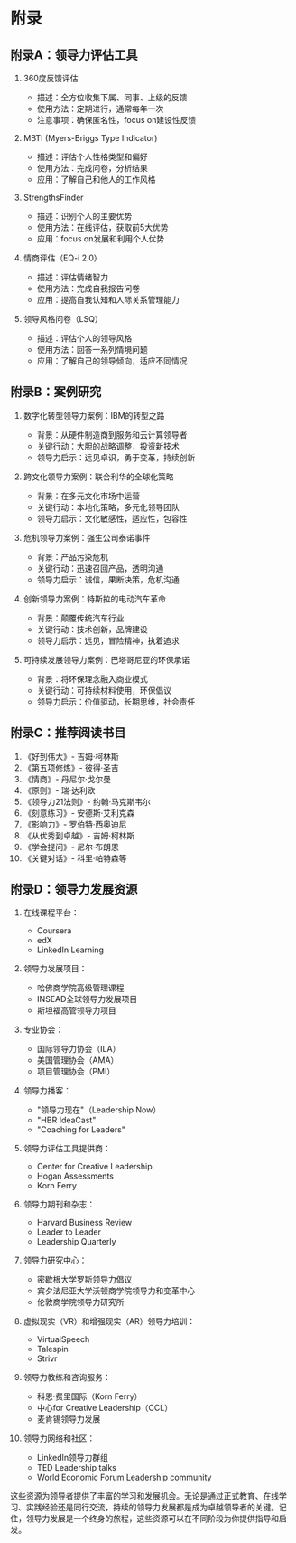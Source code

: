 
# 附录

## 附录A：领导力评估工具

1. 360度反馈评估
    - 描述：全方位收集下属、同事、上级的反馈
    - 使用方法：定期进行，通常每年一次
    - 注意事项：确保匿名性，focus on建设性反馈

2. MBTI (Myers-Briggs Type Indicator)
    - 描述：评估个人性格类型和偏好
    - 使用方法：完成问卷，分析结果
    - 应用：了解自己和他人的工作风格

3. StrengthsFinder
    - 描述：识别个人的主要优势
    - 使用方法：在线评估，获取前5大优势
    - 应用：focus on发展和利用个人优势

4. 情商评估（EQ-i 2.0）
    - 描述：评估情绪智力
    - 使用方法：完成自我报告问卷
    - 应用：提高自我认知和人际关系管理能力

5. 领导风格问卷（LSQ）
    - 描述：评估个人的领导风格
    - 使用方法：回答一系列情境问题
    - 应用：了解自己的领导倾向，适应不同情况

## 附录B：案例研究

1. 数字化转型领导力案例：IBM的转型之路
    - 背景：从硬件制造商到服务和云计算领导者
    - 关键行动：大胆的战略调整，投资新技术
    - 领导力启示：远见卓识，勇于变革，持续创新

2. 跨文化领导力案例：联合利华的全球化策略
    - 背景：在多元文化市场中运营
    - 关键行动：本地化策略，多元化领导团队
    - 领导力启示：文化敏感性，适应性，包容性

3. 危机领导力案例：强生公司泰诺事件
    - 背景：产品污染危机
    - 关键行动：迅速召回产品，透明沟通
    - 领导力启示：诚信，果断决策，危机沟通

4. 创新领导力案例：特斯拉的电动汽车革命
    - 背景：颠覆传统汽车行业
    - 关键行动：技术创新，品牌建设
    - 领导力启示：远见，冒险精神，执着追求

5. 可持续发展领导力案例：巴塔哥尼亚的环保承诺
    - 背景：将环保理念融入商业模式
    - 关键行动：可持续材料使用，环保倡议
    - 领导力启示：价值驱动，长期思维，社会责任

## 附录C：推荐阅读书目

1. 《好到伟大》- 吉姆·柯林斯
2. 《第五项修炼》- 彼得·圣吉
3. 《情商》- 丹尼尔·戈尔曼
4. 《原则》- 瑞·达利欧
5. 《领导力21法则》- 约翰·马克斯韦尔
6. 《刻意练习》- 安德斯·艾利克森
7. 《影响力》- 罗伯特·西奥迪尼
8. 《从优秀到卓越》- 吉姆·柯林斯
9. 《学会提问》- 尼尔·布朗恩
10. 《关键对话》- 科里·帕特森等

## 附录D：领导力发展资源

1. 在线课程平台：
    - Coursera
    - edX
    - LinkedIn Learning

2. 领导力发展项目：
    - 哈佛商学院高级管理课程
    - INSEAD全球领导力发展项目
    - 斯坦福高管领导力项目

3. 专业协会：
    - 国际领导力协会（ILA）
    - 美国管理协会（AMA）
    - 项目管理协会（PMI）

4. 领导力播客：
    - "领导力现在"（Leadership Now）
    - "HBR IdeaCast"
    - "Coaching for Leaders"

5. 领导力评估工具提供商：
    - Center for Creative Leadership
    - Hogan Assessments
    - Korn Ferry

6. 领导力期刊和杂志：
    - Harvard Business Review
    - Leader to Leader
    - Leadership Quarterly

7. 领导力研究中心：
    - 密歇根大学罗斯领导力倡议
    - 宾夕法尼亚大学沃顿商学院领导力和变革中心
    - 伦敦商学院领导力研究所

8. 虚拟现实（VR）和增强现实（AR）领导力培训：
    - VirtualSpeech
    - Talespin
    - Strivr

9. 领导力教练和咨询服务：
    - 科恩·费里国际（Korn Ferry）
    - 中心for Creative Leadership（CCL）
    - 麦肯锡领导力发展

10. 领导力网络和社区：
    - LinkedIn领导力群组
    - TED Leadership talks
    - World Economic Forum Leadership community

这些资源为领导者提供了丰富的学习和发展机会。无论是通过正式教育、在线学习、实践经验还是同行交流，持续的领导力发展都是成为卓越领导者的关键。记住，领导力发展是一个终身的旅程，这些资源可以在不同阶段为你提供指导和启发。